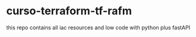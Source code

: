 # curso-terraform-tf-rafm
this repo contains all iac resources and low code with python plus fastAPI
